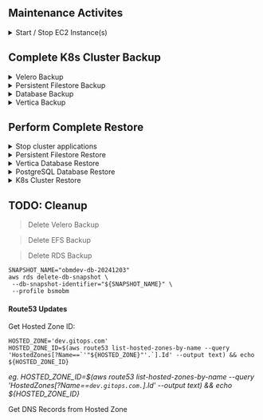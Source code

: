 
## Maintenance Activites

<details><summary>Start / Stop EC2 Instance(s)</summary>

### Stop EC2 Instance
> Stop Instance
```
aws ec2 stop-instances --instance-ids i-0c359c2ea1fcae2f2 --profile bsmobm  #DR Vertica MC
```
### Start EC2 Instance
> Start Instance
```
aws ec2 start-instances --instance-ids i-0c359c2ea1fcae2f2 --profile bsmobm  #DR Vertica MC
```
</details>


## Complete K8s Cluster Backup

<details><summary>Velero Backup</summary>

### Create K8s cluster backup using Velero
> Create Velero Backup
```
VELERO_TTL=8765h
VELERO_BACKUP_NAME=obmdev-20241203
velero backup create -n core \
 --ttl ${VELERO_TTL} \
 ${VELERO_BACKUP_NAME}

```

</details>
<details><summary>Persistent Filestore Backup</summary>

### Create Persistent Filestore backup - AWS EFS
- Environment specific settings
```
BACKUP_DAYS=90
BACKUP_VAULT=trtc-strong-encrypted-vault
BACKUP_ROLE=arn:aws:iam::222313454062:role/service-role/AWSBackupDefaultServiceRole
EFS_NAME="BSMOBM-DR-FS"
EFS_ARN=$(aws efs describe-file-systems --profile bsmobm --query "FileSystems[?Name=='${EFS_NAME}'].FileSystemArn" --output text) && echo $EFS_ARN
EFS_ID=$(aws efs describe-file-systems --profile bsmobm --query "FileSystems[?Name=='${EFS_NAME}'].FileSystemId" --output text) && echo $EFS_ID

```

> Create EFS Backup
```
aws backup start-backup-job --profile bsmobm \
 --backup-vault-name="${BACKUP_VAULT}" \
 --resource-arn="${EFS_ARN}" \
 --lifecycle="DeleteAfterDays=${BACKUP_DAYS}" \
 --iam-role-arn="${BACKUP_ROLE}"

```

</details>
<details><summary>Database Backup</summary>

### Create Database backup - AWS RDS
> Create RDS Backup
```
SNAPSHOT_NAME="obmdev-db-20241203"
RDS_DB_NAME=$(kubectl get cm -n core default-database-configmap -o json |  jq -r .data.DEFAULT_DB_HOST | awk -F. '{print $1}')

aws rds create-db-snapshot --profile bsmobm \
 --db-snapshot-identifier="${SNAPSHOT_NAME}" \
 --db-instance-identifier="${RDS_DB_NAME}"

```

</details>
<details><summary>Vertica Backup</summary>

### Create Vertica DB backup

> Create Vertica Backup  
*_On a Vertica DB Host as dbadmin_*  
```
 . /opt/vertica/share/vbr/configs/parameters.sh; 
 /opt/vertica/bin/vbr.py --task backup --config-file /opt/vertica/share/vbr/configs/conf_parameter.ini

```

 /opt/vertica/bin/vbr.py --task listbackup --config-file /opt/vertica/share/vbr/configs/conf_parameter.ini

</details>

## Perform Complete Restore  

<details><summary>Stop cluster applications</summary>

> Shutdown ALL application components before starting the restore
- shutdown NOM
```
cdfctl runlevel set -l DOWN -n nom

```
- shutdown OpsBridge
```
cdfctl runlevel set -l DOWN -n obm

```
- shutdown OMT
```
cdfctl runlevel set -l DOWN -n core

```

</details>

<details><summary>Persistent Filestore Restore</summary>

### Restpre Persistent Filestore from backup - AWS EFS
- Environment specific settings  
```
EFS_NAME="BSMOBM-DR-FS"
EFS_ARN=$(aws efs describe-file-systems --profile bsmobm --query "FileSystems[?Name=='${EFS_NAME}'].FileSystemArn" --output text) && echo $EFS_ARN
EFS_ID=$(aws efs describe-file-systems --profile bsmobm --query "FileSystems[?Name=='${EFS_NAME}'].FileSystemId" --output text) && echo $EFS_ID
BACKUP_ROLE=arn:aws:iam::222313454062:role/service-role/AWSBackupDefaultServiceRole

```

- Get Recovery Points available for the restore
```
aws backup list-recovery-points-by-resource --resource-arn ${EFS_ARN} --profile bsmobm

```

- Set the EFS Recovery Point to the value you want to restore  
> - EFS_RP="arn:aws:backup:us-west-2:222313454062:recovery-point:daa17de3-e3b7-49c3-90ee-741e4eece12b"

```
aws backup start-restore-job \
 --recovery-point-arn "${EFS_RP}" \
 --iam-role-arn "${BACKUP_ROLE}" \
 --metadata "newFileSystem"="False","file-system-id"="${EFS_ID}","Encrypted"="False" \
 --profile bsmobm

```

- replace current files with restored
```
mv /mnt/efs/var /mnt/efs/var.deleteme
mv /mnt/efs/var/aws-backup-*/var /mnt/efs/

```

</details>

<details><summary>Vertica Database Restore</summary>

### Restore Vertica DB
- Shutdown the Vertica DB
```
adminTools -t stop_db -d itomdb --force --password=$(grep dbPassword /opt/vertica/share/vbr/configs/parameter.txt | awk -F= '{print $2}')

```
- get list of available backups
```
. /opt/vertica/share/vbr/configs/parameters.sh
/opt/vertica/bin/vbr.py --task listbackup --config-file /opt/vertica/share/vbr/configs/conf_parameter.ini

```
- choose an arcive to restore
> [dbadmin@ip-10-120-196-206 ~]$ /opt/vertica/bin/vbr.py --task listbackup --config-file /opt/vertica/share/vbr/configs/conf_parameter.ini  
> backup                                backup_type   epoch    objects   include_patterns   exclude_patterns   version     file_system_type  
> itomdb_DEV_snapshot_20241204_012754   full          214790                                                   v12.0.3-3   [Linux]  
> itomdb_DEV_snapshot_20241024_170146   full          141550                                                   v12.0.3-3   [Linux]  
> itomdb_DEV_snapshot_20241022_163454   full          141647                                                   v12.0.3-3   [Linux]  
> itomdb_DEV_snapshot_20241022_160931   full          141550                                                   v12.0.3-3   

**_Use only the date_time of the backup as the archive_**
```
VDB_ARCHIVE=20241204_012754

```

- Restore database archive
```
/opt/vertica/bin/vbr.py --task restore --config-file /opt/vertica/share/vbr/configs/conf_parameter.ini --archive=${VDB_ARCHIVE}

```

- Start Vertica DB after restore is complete
```
adminTools -t start_db -d itomdb --password=$(grep dbPassword /opt/vertica/share/vbr/configs/parameter.txt | awk -F= '{print $2}')

```

</details>

<details><summary>PostgreSQL Database Restore</summary>

### Restore RDS Backuo
- rename Database
```
RDS_DB_NAME=$(kubectl get cm -n core default-database-configmap -o json |  jq -r .data.DEFAULT_DB_HOST | awk -F. '{print $1}') && echo ${RDS_DB_NAME}
RDS_ARN=$(aws rds describe-db-instances --db-instance-identifier ${RDS_DB_NAME} --query "DBInstances[].DBInstanceArn" --output text) && echo ${RDS_ARN}

aws rds modify-db-instance \
 --db-instance-identifier ${RDS_DB_NAME} \
 --new-db-instance-identifier ${RDS_DB_NAME}-bak \
 --apply-immediately

```

- restore DB from snapshot
> You will need to retrieve some settings from the existing DB before you can restore a snapshot
> These can be found in the cloud formation template that was used to create the DB initially  
>  - RDS Security Group IDs
>  - RDS Subnet Group Name
>  - RDS DB Parameter Group
```
RDS_DB_NAME=bsmobm-qa2dr
RDS_DB_SN_GROUP=bsmobm-dr-db-rdssubnetgroup-kfv4t98rrb4l
RDS_DB_SEC_GROUPS=sg-0d1955adf7826ced8
RDS_DB_PARAM_GROUP=smax-postgres15
SNAPSHOT_RESTORE_NAME="obmdev-db-20241203"

aws rds restore-db-instance-from-db-snapshot \
  --db-instance-identifier ${RDS_DB_NAME} \
  --db-snapshot-identifier ${SNAPSHOT_RESTORE_NAME} \
  --db-subnet-group-name ${RDS_DB_SN_GROUP} \
  --db-parameter-group-name ${RDS_DB_PARAM_GROUP} \
  --vpc-security-group-ids ${RDS_DB_SEC_GROUPS}

```

</details>

<details><summary>K8s Cluster Restore</summary>

> Restore Velero Backup
- Get the name of the velero backup to be restored
```
velero backup get -n core

```

- Start velero pods to enable restore capability
```
kubectl scale deploy -n core itom-velero --replicas=1

```

- Create a restore using the specified backup
```
VELERO_BACKUP_NAME=obmdev-20241203

velero restore create -n velero --exclude-namespaces "default,kube-system,kube-public,kube-node-lease" --from-backup ${VELERO_BACKUP_NAME}

```

</details>


## TODO: Cleanup

> Delete Velero Backup

> Delete EFS Backup

> Delete RDS Backup
```
SNAPSHOT_NAME="obmdev-db-20241203"
aws rds delete-db-snapshot \
 --db-snapshot-identifier="${SNAPSHOT_NAME}" \
 --profile bsmobm

```


#### Route53 Updates 
Get Hosted Zone ID:
```
HOSTED_ZONE='dev.gitops.com'
HOSTED_ZONE_ID=$(aws route53 list-hosted-zones-by-name --query 'HostedZones[?Name==`'"${HOSTED_ZONE}"'.`].Id' --output text) && echo ${HOSTED_ZONE_ID}

```
*_eg. HOSTED_ZONE_ID=$(aws route53 list-hosted-zones-by-name --query 'HostedZones[?Name==`dev.gitops.com.`].Id' --output text) && echo ${HOSTED_ZONE_ID}_*

Get DNS Records from Hosted Zone

